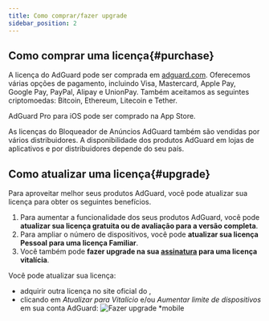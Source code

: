 ```yaml
---
title: Como comprar/fazer upgrade
sidebar_position: 2
---
```


## Como comprar uma licença{#purchase}

A licença do AdGuard pode ser comprada em [adguard.com](https://adguard.com/license.html). Oferecemos várias opções de pagamento, incluindo Visa, Mastercard, Apple Pay, Google Pay, PayPal, Alipay e UnionPay. Também aceitamos as seguintes criptomoedas: Bitcoin, Ethereum, Litecoin e Tether.

AdGuard Pro para iOS pode ser comprado na App Store.

As licenças do Bloqueador de Anúncios AdGuard também são vendidas por vários distribuidores. A disponibilidade dos produtos AdGuard em lojas de aplicativos e por distribuidores depende do seu país.

## Como atualizar uma licença{#upgrade}

Para aproveitar melhor seus produtos AdGuard, você pode atualizar sua licença para obter os seguintes benefícios.

1. Para aumentar a funcionalidade dos seus produtos AdGuard, você pode **atualizar sua licença gratuita ou de avaliação para a versão completa**.
2. Para ampliar o número de dispositivos, você pode **atualizar sua licença Pessoal para uma licença Familiar**.
3. Você também pode **fazer upgrade na sua [assinatura](../what-is) para uma licença vitalícia**.

Você pode atualizar sua licença:

- adquirir outra licença no site oficial do [](https://adguard.com),
- clicando em *Atualizar para Vitalício* e/ou *Aumentar limite de dispositivos* em sua conta AdGuard: ![Fazer upgrade *mobile](https://cdn.adtidy.org/content/kb/ad_blocker/general/newaccount-upgrade.png)
